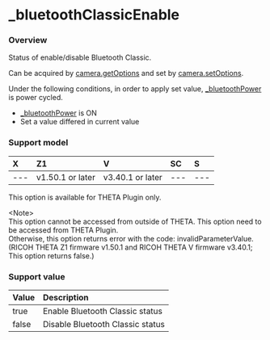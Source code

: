 # \_bluetoothClassicEnable

### Overview

Status of enable/disable Bluetooth Classic.

Can be acquired by [camera.getOptions](../commands/camera.get_options.md) and set by [camera.setOptions](../commands/camera.set_options.md).

Under the following conditions, in order to apply set value, [_bluetoothPower](_bluetooth_power.md) is power cycled.
- [_bluetoothPower](_bluetooth_power.md) is ON
- Set a value differed in current value

### Support model

| X | Z1 | V | SC | S |
|:--|:--|:--|:--|:--|
| --- | v1.50.1 or later | v3.40.1 or later | --- | --- |

This option is available for THETA Plugin only.

\<Note\>  
This option cannot be accessed from outside of THETA. This option need to be accessed from THETA Plugin.    
Otherwise, this option returns error with the code: invalidParameterValue. (RICOH THETA Z1 firmware v1.50.1 and RICOH THETA V firmware v3.40.1; This option returns false.)    

### Support value

| Value | Description |
|:--|:--|
| true | Enable Bluetooth Classic status |
| false | Disable Bluetooth Classic status |

